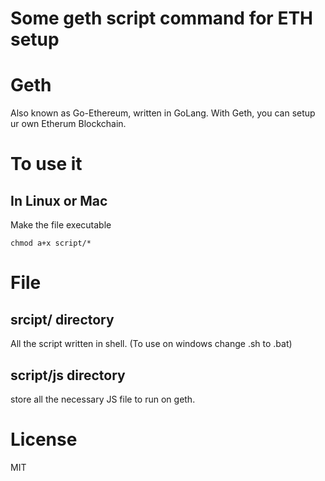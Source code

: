 # Some geth script command for ETH setup

# Geth

Also known as Go-Ethereum, written in GoLang. With Geth, you can setup ur own Etherum Blockchain.

# To use it

## In Linux or Mac

Make the file executable

`chmod a+x script/*`

# File
## srcipt/ directory

All the script written in shell. (To use on windows change .sh to .bat)


## script/js directory

store all the necessary JS file to run on geth.



# License

MIT